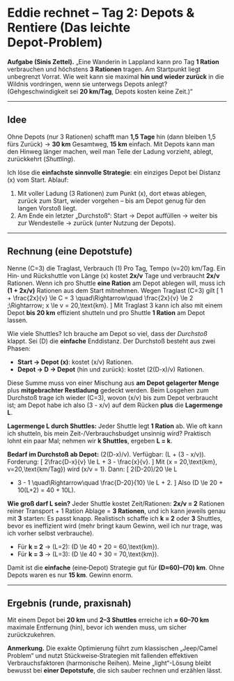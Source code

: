 # Eddie rechnet – Tag 2: Depots & Rentiere (Das leichte Depot‑Problem)

**Aufgabe (Sinis Zettel).** „Eine Wanderin in Lappland kann pro Tag **1 Ration**
verbrauchen und höchstens **3 Rationen** tragen. Am Startpunkt liegt unbegrenzt
Vorrat. Wie weit kann sie maximal **hin und wieder zurück** in die Wildnis
vordringen, wenn sie unterwegs Depots anlegt? (Gehgeschwindigkeit sei **20
km/Tag**, Depots kosten keine Zeit.)“

---

## Idee

Ohne Depots (nur 3 Rationen) schafft man **1,5 Tage** hin (dann bleiben 1,5 fürs
Zurück) → **30 km** Gesamtweg, **15 km** einfach. Mit Depots kann man den Hinweg
länger machen, weil man Teile der Ladung vorzieht, ablegt, zurückkehrt
(*Shuttling*).

Ich löse die **einfachste sinnvolle Strategie**: ein einziges Depot bei Distanz
\(x\) vom Start. Ablauf:

1. Mit voller Ladung (3 Rationen) zum Punkt \(x\), dort etwas ablegen, zurück zum Start, wieder vorgehen – bis am Depot genug für den langen Vorstoß liegt.
2. Am Ende ein letzter „Durchstoß“: Start → Depot auffüllen → weiter bis zur Wendestelle → zurück (unter Nutzung der Depots).

---

## Rechnung (eine Depotstufe)

Nenne \(C=3\) die Traglast, Verbrauch \(1\) Pro Tag, Tempo \(v=20\) km/Tag. Ein
Hin‑ und Rückshuttle von Länge \(x\) kostet **2x/v** Tage und verbraucht
**2x/v** Rationen. Wenn ich pro Shuttle **eine Ration** am Depot ablegen will,
muss ich **(1 + 2x/v)** Rationen aus dem Start mitnehmen. Wegen Traglast \(C=3\)
gilt \[ 1 + \frac{2x}{v} \le C = 3 \quad\Rightarrow\quad \frac{2x}{v} \le 2
\;\Rightarrow\; x \le v = 20\,\text{km}. \] Mit Traglast 3 kann ich also mit
einem Depot **bis 20 km** effizient shutteln und pro Shuttle **1 Ration** am
Depot lassen.

Wie viele Shuttles? Ich brauche am Depot so viel, dass der *Durchstoß* klappt.
Sei \(D\) die **einfache** Enddistanz. Der Durchstoß besteht aus zwei Phasen:

- **Start → Depot (x)**: kostet \(x/v\) Rationen.
- **Depot → D → Depot** (hin und zurück): kostet \(2(D-x)/v\) Rationen.

Diese Summe muss von einer Mischung aus **am Depot gelagerter Menge** plus
**mitgebrachter Restladung** gedeckt werden. Beim Losgehen zum Durchstoß trage
ich wieder \(C=3\), wovon \(x/v\) bis zum Depot verbraucht ist; am Depot habe
ich also \(3 - x/v\) auf dem Rücken **plus** die **Lagermenge L**.

**Lagermenge L durch Shuttles:** Jeder Shuttle legt **1 Ration** ab. Wie oft
kann ich shutteln, bis mein Zeit-/Verbrauchsbudget unsinnig wird? Praktisch
lohnt ein paar Mal; nehmen wir **k Shuttles**, ergeben **L = k**.

**Bedarf im Durchstoß ab Depot:** \(2(D-x)/v\). Verfügbar: \(L + (3 - x/v)\).
Forderung: \[ 2\frac{D-x}{v} \le L + 3 - \frac{x}{v}. \] Mit \(x =
20\,\text{km}, v=20\,\text{km/Tag}\) wird \(x/v = 1\). Dann: \[ 2(D-20)/20 \le L
- 3 - 1 \quad\Rightarrow\quad \frac{D-20}{10} \le L + 2. \] Also \(D \le 20 +
10(L+2) = 40 + 10L\).

**Wie groß darf L sein?** Jeder Shuttle kostet Zeit/Rationen: **2x/v = 2**
Rationen reiner Transport + 1 Ration Ablage = **3 Rationen**, und ich kann
jeweils genau mit **3** starten: Es passt knapp. Realistisch schaffe ich **k =
2** oder **3** Shuttles, bevor es ineffizient wird (mehr bringt kaum Gewinn,
weil ich nur trage, was ich vorher selbst verbrauche).

- Für **k = 2** → \(L=2\): \(D \le 40 + 20 = 60\,\text{km}\).
- Für **k = 3** → \(L=3\): \(D \le 40 + 30 = 70\,\text{km}\).

Damit ist die **einfache** (eine‑Depot) Strategie gut für **\(D≈60\)–\(70\)
km**. Ohne Depots waren es nur **15 km**. Gewinn enorm.

---

## Ergebnis (runde, praxisnah)

Mit einem Depot bei **20 km** und **2–3 Shuttles** erreiche ich **≈ 60–70 km**
maximale Entfernung (hin), bevor ich wenden muss, um sicher zurückzukehren.

**Anmerkung.** Die exakte Optimierung führt zum klassischen „Jeep/Camel Problem“
und nutzt Stückweise‑Strategien mit fallenden effektiven Verbrauchsfaktoren
(harmonische Reihen). Meine „light“-Lösung bleibt bewusst bei **einer
Depotstufe**, die sich sauber rechnen und erzählen lässt.
